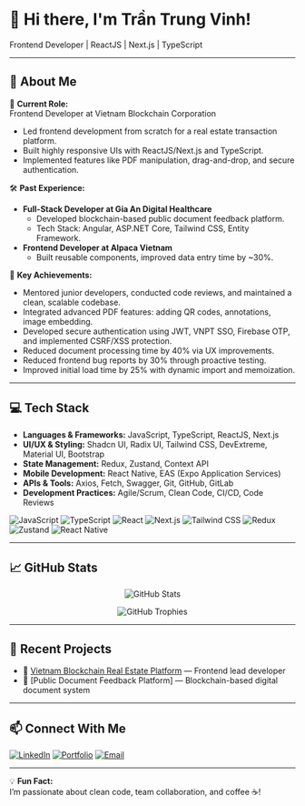 # 👋 Hi there, I'm Trần Trung Vinh!

Frontend Developer | ReactJS | Next.js | TypeScript

---

## 🚀 About Me

🎯 **Current Role:**  
Frontend Developer at Vietnam Blockchain Corporation  
- Led frontend development from scratch for a real estate transaction platform.
- Built highly responsive UIs with ReactJS/Next.js and TypeScript.
- Implemented features like PDF manipulation, drag-and-drop, and secure authentication.

🛠️ **Past Experience:**  
- **Full-Stack Developer at Gia An Digital Healthcare**
  - Developed blockchain-based public document feedback platform.
  - Tech Stack: Angular, ASP.NET Core, Tailwind CSS, Entity Framework.
- **Frontend Developer at Alpaca Vietnam**
  - Built reusable components, improved data entry time by ~30%.

🌟 **Key Achievements:**
- Mentored junior developers, conducted code reviews, and maintained a clean, scalable codebase.
- Integrated advanced PDF features: adding QR codes, annotations, image embedding.
- Developed secure authentication using JWT, VNPT SSO, Firebase OTP, and implemented CSRF/XSS protection.
- Reduced document processing time by 40% via UX improvements.
- Reduced frontend bug reports by 30% through proactive testing.
- Improved initial load time by 25% with dynamic import and memoization.

---

## 💻 Tech Stack

- **Languages & Frameworks:** JavaScript, TypeScript, ReactJS, Next.js
- **UI/UX & Styling:** Shadcn UI, Radix UI, Tailwind CSS, DevExtreme, Material UI, Bootstrap
- **State Management:** Redux, Zustand, Context API
- **Mobile Development:** React Native, EAS (Expo Application Services)
- **APIs & Tools:** Axios, Fetch, Swagger, Git, GitHub, GitLab
- **Development Practices:** Agile/Scrum, Clean Code, CI/CD, Code Reviews
  
![JavaScript](https://img.shields.io/badge/-JavaScript-F7DF1E?logo=javascript&logoColor=black)
![TypeScript](https://img.shields.io/badge/-TypeScript-3178C6?logo=typescript&logoColor=white)
![React](https://img.shields.io/badge/-React-61DAFB?logo=react&logoColor=black)
![Next.js](https://img.shields.io/badge/-Next.js-000000?logo=next.js&logoColor=white)
![Tailwind CSS](https://img.shields.io/badge/-TailwindCSS-38B2AC?logo=tailwind-css&logoColor=white)
![Redux](https://img.shields.io/badge/-Redux-764ABC?logo=redux&logoColor=white)
![Zustand](https://img.shields.io/badge/-Zustand-000000?logo=zustand&logoColor=white)
![React Native](https://img.shields.io/badge/-React%20Native-61DAFB?logo=react&logoColor=black)

---

## 📈 GitHub Stats

<p align="center">
  <img src="https://github-readme-stats.vercel.app/api?username=trantrungvinh-dev&show_icons=true&theme=tokyonight" alt="GitHub Stats" />
</p>

<p align="center">
  <img src="https://github-profile-trophy.vercel.app/?username=trantrungvinh-dev&theme=tokyonight&margin-w=15&margin-h=15" alt="GitHub Trophies" />
</p>

---

## 🔗 Recent Projects

- 🔗 [Vietnam Blockchain Real Estate Platform](https://vietnamblockchain.asia/) — Frontend lead developer
- 🔗 [Public Document Feedback Platform] — Blockchain-based digital document system

---

## 📫 Connect With Me

[![LinkedIn](https://img.shields.io/badge/-LinkedIn-0A66C2?logo=linkedin&logoColor=white)](https://www.linkedin.com/in/eric-dev-cmd)
[![Portfolio](https://img.shields.io/badge/-Portfolio-000?logo=google-chrome&logoColor=white)](https://yourwebsite.com)
[![Email](https://img.shields.io/badge/-Email-000?logo=gmail&logoColor=white)](mailto:hello.trungvinh@gmail.com)

---

💡 **Fun Fact:**  
I’m passionate about clean code, team collaboration, and coffee ☕!

